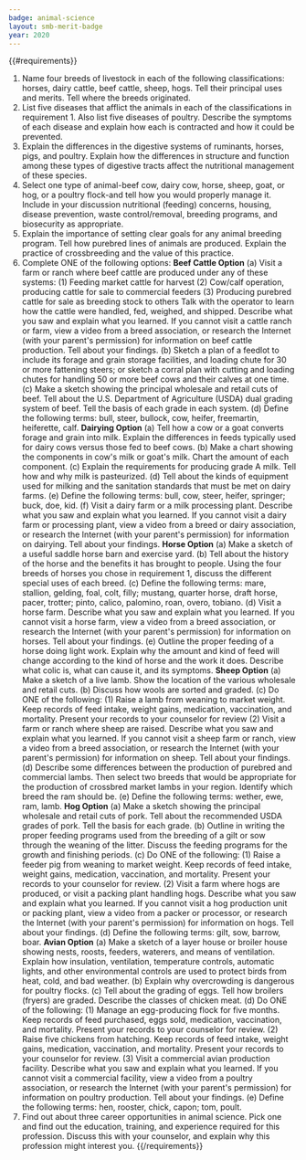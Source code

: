 ```yaml
---
badge: animal-science
layout: smb-merit-badge
year: 2020
---
```


{{#requirements}}
1. Name four breeds of livestock in each of the following classifications: horses, dairy cattle, beef cattle, sheep, hogs. Tell their principal uses and merits. Tell where the breeds originated.
2. List five diseases that afflict the animals in each of the classifications in requirement 1. Also list five diseases of poultry. Describe the symptoms of each disease and explain how each is contracted and how it could be prevented.
3. Explain the differences in the digestive systems of ruminants, horses, pigs, and poultry. Explain how the differences in structure and function among these types of digestive tracts affect the nutritional management of these species.
4. Select one type of animal-beef cow, dairy cow, horse, sheep, goat, or hog, or a poultry flock-and tell how you would properly manage it. Include in your discussion nutritional (feeding) concerns, housing, disease prevention, waste control/removal, breeding programs, and biosecurity as appropriate.
5. Explain the importance of setting clear goals for any animal breeding program. Tell how purebred lines of animals are produced. Explain the practice of crossbreeding and the value of this practice.
6. Complete ONE of the following options:
    **Beef Cattle Option**
    (a) Visit a farm or ranch where beef cattle are produced under any of these systems:
        (1) Feeding market cattle for harvest
        (2) Cow/calf operation, producing cattle for sale to commercial feeders
        (3) Producing purebred cattle for sale as breeding stock to others
        Talk with the operator to learn how the cattle were handled, fed, weighed, and shipped. Describe what you saw and explain what you learned. If you cannot visit a cattle ranch or farm, view a video from a breed association, or research the Internet (with your parent's permission) for information on beef cattle production. Tell about your findings.
    (b) Sketch a plan of a feedlot to include its forage and grain storage facilities, and loading chute for 30 or more fattening steers; or sketch a corral plan with cutting and loading chutes for handling 50 or more beef cows and their calves at one time.
    (c) Make a sketch showing the principal wholesale and retail cuts of beef. Tell about the U.S. Department of Agriculture (USDA) dual grading system of beef. Tell the basis of each grade in each system.
    (d) Define the following terms: bull, steer, bullock, cow, heifer, freemartin, heiferette, calf.
    **Dairying Option**
    (a) Tell how a cow or a goat converts forage and grain into milk. Explain the differences in feeds typically used for dairy cows versus those fed to beef cows.
    (b) Make a chart showing the components in cow's milk or goat's milk. Chart the amount of each component.
    (c) Explain the requirements for producing grade A milk. Tell how and why milk is pasteurized.
    (d) Tell about the kinds of equipment used for milking and the sanitation standards that must be met on dairy farms.
    (e) Define the following terms: bull, cow, steer, heifer, springer; buck, doe, kid.
    (f) Visit a dairy farm or a milk processing plant. Describe what you saw and explain what you learned. If you cannot visit a dairy farm or processing plant, view a video from a breed or dairy association, or research the Internet (with your parent's permission) for information on dairying. Tell about your findings.
    **Horse Option**
    (a) Make a sketch of a useful saddle horse barn and exercise yard.
    (b) Tell about the history of the horse and the benefits it has brought to people. Using the four breeds of horses you chose in requirement 1, discuss the different special uses of each breed.
    (c) Define the following terms: mare, stallion, gelding, foal, colt, filly; mustang, quarter horse, draft horse, pacer, trotter; pinto, calico, palomino, roan, overo, tobiano.
    (d) Visit a horse farm. Describe what you saw and explain what you learned. If you cannot visit a horse farm, view a video from a breed association, or research the Internet (with your parent's permission) for information on horses. Tell about your findings.
    (e) Outline the proper feeding of a horse doing light work. Explain why the amount and kind of feed will change according to the kind of horse and the work it does. Describe what colic is, what can cause it, and its symptoms.
    **Sheep Option**
    (a) Make a sketch of a live lamb. Show the location of the various wholesale and retail cuts.
    (b) Discuss how wools are sorted and graded.
    (c) Do ONE of the following:
        (1) Raise a lamb from weaning to market weight. Keep records of feed intake, weight gains, medication, vaccination, and mortality. Present your records to your counselor for review
        (2) Visit a farm or ranch where sheep are raised. Describe what you saw and explain what you learned. If you cannot visit a sheep farm or ranch, view a video from a breed association, or research the Internet (with your parent's permission) for information on sheep. Tell about your findings.
    (d) Describe some differences between the production of purebred and commercial lambs. Then select two breeds that would be appropriate for the production of crossbred market lambs in your region. Identify which breed the ram should be.
    (e) Define the following terms: wether, ewe, ram, lamb.
    **Hog Option**
    (a) Make a sketch showing the principal wholesale and retail cuts of pork. Tell about the recommended USDA grades of pork. Tell the basis for each grade.
    (b) Outline in writing the proper feeding programs used from the breeding of a gilt or sow through the weaning of the litter. Discuss the feeding programs for the growth and finishing periods.
    (c) Do ONE of the following:
        (1) Raise a feeder pig from weaning to market weight. Keep records of feed intake, weight gains, medication, vaccination, and mortality. Present your records to your counselor for review.
        (2) Visit a farm where hogs are produced, or visit a packing plant handling hogs. Describe what you saw and explain what you learned. If you cannot visit a hog production unit or packing plant, view a video from a packer or processor, or research the Internet (with your parent's permission) for information on hogs. Tell about your findings.
    (d) Define the following terms: gilt, sow, barrow, boar.
    **Avian Option**
    (a) Make a sketch of a layer house or broiler house showing nests, roosts, feeders, waterers, and means of ventilation. Explain how insulation, ventilation, temperature controls, automatic lights, and other environmental controls are used to protect birds from heat, cold, and bad weather.
    (b) Explain why overcrowding is dangerous for poultry flocks.
    (c) Tell about the grading of eggs. Tell how broilers (fryers) are graded. Describe the classes of chicken meat.
    (d) Do ONE of the following:
        (1) Manage an egg-producing flock for five months. Keep records of feed purchased, eggs sold, medication, vaccination, and mortality. Present your records to your counselor for review.
        (2) Raise five chickens from hatching. Keep records of feed intake, weight gains, medication, vaccination, and mortality. Present your records to your counselor for review.
        (3) Visit a commercial avian production facility. Describe what you saw and explain what you learned. If you cannot visit a commercial facility, view a video from a poultry association, or research the Internet (with your parent's permission) for information on poultry production. Tell about your findings.
    (e) Define the following terms: hen, rooster, chick, capon; tom, poult.
7. Find out about three career opportunities in animal science. Pick one and find out the education, training, and experience required for this profession. Discuss this with your counselor, and explain why this profession might interest you.
{{/requirements}}
